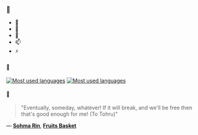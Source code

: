 ### 👋

- 🔭
- 🌱
- 💬
- 📫
- ⚡

#### 🧏

[![Most used languages](https://github-readme-stats-aynah.vercel.app/api/top-langs/?username=aynh&theme=solarized-dark&langs_count=6&layout=compact&hide_title=true)](https://github.com/anuraghazra/github-readme-stats#gh-dark-mode-only)
[![Most used languages](https://github-readme-stats-aynah.vercel.app/api/top-langs/?username=aynh&theme=solarized-light&langs_count=6&layout=compact&hide_title=true)](https://github.com/anuraghazra/github-readme-stats#gh-light-mode-only)

#### 💬

> "Eventually, someday, whatever! If it will break, and we'll be free then that's good enough for me! (To Tohru)"

&mdash; [**Sohma Rin**](https://myanimelist.net/character.php?q=Sohma%20Rin&cat=character), [**Fruits Basket**](https://myanimelist.net/search/all?q=Fruits%20Basket&cat=all)
